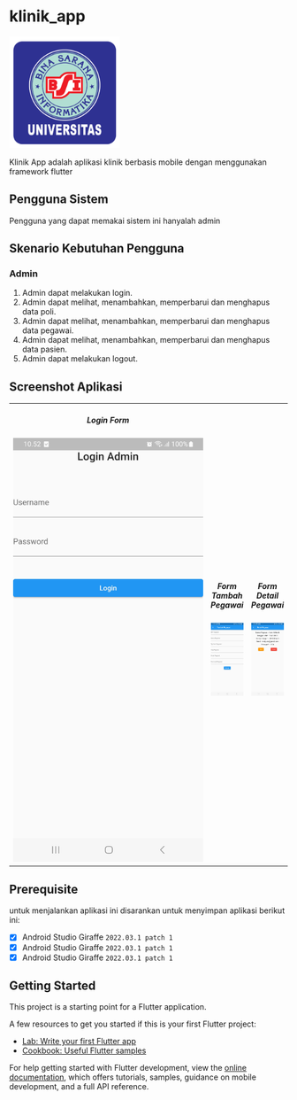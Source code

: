 # klinik_app
<img src="assets/img/logo_ubsi.png" width="200px"><br>

Klinik App adalah aplikasi klinik berbasis mobile dengan menggunakan framework flutter

## Pengguna Sistem
Pengguna yang dapat memakai sistem ini hanyalah admin

## Skenario Kebutuhan Pengguna
### Admin
<ol>
    <li>Admin dapat melakukan login.</li>
    <li>Admin dapat melihat, menambahkan, memperbarui dan menghapus data poli.</li>
    <li>Admin dapat melihat, menambahkan, memperbarui dan menghapus data pegawai.</li>
    <li>Admin dapat melihat, menambahkan, memperbarui dan menghapus data pasien.</li>
    <li>Admin dapat melakukan logout.</li>
</ol>

## Screenshot Aplikasi
<table width="100%">
  <tbody>
     <tr>
       <td width="335%">
         <h5 style="text-align: center">Login Form</h5>
         <img src="assets/img/login_page.jpg">
       </td?>
       <td width="335%">
         <h5 style="text-align: center">Form Tambah Pegawai</h5>
         <img src="assets/img/pegawai_page.jpg">
       </td?>
       <td width="335%">
         <h5 style="text-align: center">Form Detail Pegawai</h5>
         <img src="assets/img/detail_pegawai_page.jpg">
       </td?>
    </tr>
  </tbody>
</table>

## Prerequisite
untuk menjalankan aplikasi ini disarankan untuk menyimpan aplikasi berikut ini:
-[x] Android Studio Giraffe <code>2022.03.1 patch 1 </code>
-[x] Android Studio Giraffe <code>2022.03.1 patch 1 </code>
-[x] Android Studio Giraffe <code>2022.03.1 patch 1 </code>
## Getting Started

This project is a starting point for a Flutter application.

A few resources to get you started if this is your first Flutter project:

- [Lab: Write your first Flutter app](https://docs.flutter.dev/get-started/codelab)
- [Cookbook: Useful Flutter samples](https://docs.flutter.dev/cookbook)

For help getting started with Flutter development, view the
[online documentation](https://docs.flutter.dev/), which offers tutorials,
samples, guidance on mobile development, and a full API reference.
